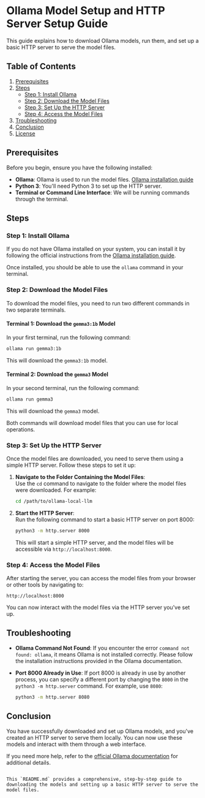 # Ollama Model Setup and HTTP Server Setup Guide

This guide explains how to download Ollama models, run them, and set up a basic HTTP server to serve the model files.

## Table of Contents
1. [Prerequisites](#prerequisites)
2. [Steps](#steps)
   - [Step 1: Install Ollama](#step-1-install-ollama)
   - [Step 2: Download the Model Files](#step-2-download-the-model-files)
   - [Step 3: Set Up the HTTP Server](#step-3-set-up-the-http-server)
   - [Step 4: Access the Model Files](#step-4-access-the-model-files)
3. [Troubleshooting](#troubleshooting)
4. [Conclusion](#conclusion)
5. [License](#license)

## Prerequisites

Before you begin, ensure you have the following installed:

- **Ollama**: Ollama is used to run the model files. [Ollama installation guide](https://ollama.com/)
- **Python 3**: You'll need Python 3 to set up the HTTP server.
- **Terminal or Command Line Interface**: We will be running commands through the terminal.

## Steps

### Step 1: Install Ollama

If you do not have Ollama installed on your system, you can install it by following the official instructions from the [Ollama installation guide](https://ollama.com/).

Once installed, you should be able to use the `ollama` command in your terminal.

### Step 2: Download the Model Files

To download the model files, you need to run two different commands in two separate terminals.

#### Terminal 1: Download the `gemma3:1b` Model
In your first terminal, run the following command:

```bash
ollama run gemma3:1b
```

This will download the `gemma3:1b` model.

#### Terminal 2: Download the `gemma3` Model
In your second terminal, run the following command:

```bash
ollama run gemma3
```

This will download the `gemma3` model.

Both commands will download model files that you can use for local operations.

### Step 3: Set Up the HTTP Server

Once the model files are downloaded, you need to serve them using a simple HTTP server. Follow these steps to set it up:

1. **Navigate to the Folder Containing the Model Files**:  
   Use the `cd` command to navigate to the folder where the model files were downloaded. For example:

   ```bash
   cd /path/to/ollama-local-llm
   ```

2. **Start the HTTP Server**:  
   Run the following command to start a basic HTTP server on port 8000:

   ```bash
   python3 -m http.server 8000
   ```

   This will start a simple HTTP server, and the model files will be accessible via `http://localhost:8000`.

### Step 4: Access the Model Files

After starting the server, you can access the model files from your browser or other tools by navigating to:

```
http://localhost:8000
```

You can now interact with the model files via the HTTP server you've set up.

## Troubleshooting

- **Ollama Command Not Found**: If you encounter the error `command not found: ollama`, it means Ollama is not installed correctly. Please follow the installation instructions provided in the Ollama documentation.
- **Port 8000 Already in Use**: If port 8000 is already in use by another process, you can specify a different port by changing the `8000` in the `python3 -m http.server` command. For example, use `8080`:

   ```bash
   python3 -m http.server 8080
   ```

## Conclusion

You have successfully downloaded and set up Ollama models, and you've created an HTTP server to serve them locally. You can now use these models and interact with them through a web interface.

If you need more help, refer to the [official Ollama documentation](https://ollama.com/docs) for additional details.
```

This `README.md` provides a comprehensive, step-by-step guide to downloading the models and setting up a basic HTTP server to serve the model files.
